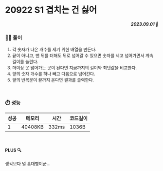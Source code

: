 # 20922 S1 겹치는 건 싫어
##### <p align="right"> 2023.09.01 📆 </p> 

 
### 👩‍🏫 풀이
1. 각 숫자가 나온 개수를 세기 위한 배열을 만든다.
2. 끝이 아니고, 맨 뒤를 더해도 뒤로 넘어갈 수 있으면 숫자를 세고 넘어가면서 계속 길이를 늘린다.
3. 더이상 못 넘어가는 곳이 된다면 지금까지의 길이와 최댓값을 비교한다.
4. 앞의 숫자 개수를 하나 빼고 다음으로 넘어간다.
5. 앞의 반복문이 끝까지 온다면 결과를 출력한다.


<br>

### ⏱️ 성능

성공 |메모리 | 시간 | 코드길이
---|---|---|---|
1|40408KB|332ms|1036B

<br>

#### PLUS 🔍
생각보다 덜 홍대병이군...

